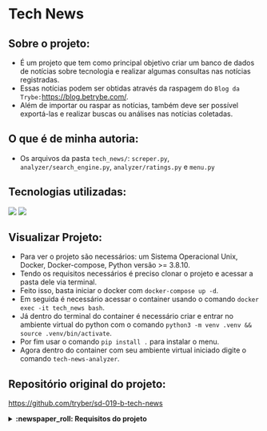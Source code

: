 # Tech News

## Sobre o projeto:
- É um projeto que tem como principal objetivo criar um banco de dados de notícias sobre tecnologia e realizar algumas consultas nas notícias registradas.
- Essas notícias podem ser obtidas através da raspagem do `Blog da Trybe:`https://blog.betrybe.com/.
- Além de importar ou raspar as notícias, também deve ser possível exportá-las e realizar buscas ou análises nas notícias coletadas.

## O que é de minha autoria:
- Os arquivos da pasta `tech_news/`: `screper.py`, `analyzer/search_engine.py`, `analyzer/ratings.py` e `menu.py`

## Tecnologias utilizadas:
<img src="https://img.shields.io/badge/Python-3776AB?style=for-the-badge&logo=python&logoColor=white" /> <img src="https://img.shields.io/badge/docker-%230db7ed.svg?style=for-the-badge&logo=docker&logoColor=white" />

## Visualizar Projeto:
- Para ver o projeto são necessários: um Sistema Operacional Unix, Docker, Docker-compose, Python versão >= 3.8.10.
- Tendo os requisitos necessários é preciso clonar o projeto e acessar a pasta dele via terminal.  
- Feito isso, basta iniciar o docker com `docker-compose up -d`.
- Em seguida é necessário acessar o container usando o comando `docker exec -it tech_news bash`.
- Já dentro do terminal do container é necessário criar e entrar no ambiente virtual do python com o comando `python3 -m venv .venv && source .venv/bin/activate`.
- Por fim usar o comando `pip install .` para instalar o menu.
- Agora dentro do container com seu ambiente virtual iniciado digite o comando `tech-news-analyzer`.

## Repositório original do projeto:
https://github.com/tryber/sd-019-b-tech-news

<details>
  <summary>
    <strong>
      :newspaper_roll: Requisitos do projeto
    </strong>
  </summary>
 
*Nome* | *Avaliação*
--- | :---:
1 - Crie a função fetch | :heavy_check_mark:
2 - Crie a função scrape_novidades | :heavy_check_mark:
3 - Crie a função scrape_next_page_link | :heavy_check_mark:
4 - Crie a função scrape_noticia | :heavy_check_mark:
5 - Crie a função get_tech_news para obter as notícias! | :heavy_check_mark:
6 - Crie a função search_by_title | :heavy_check_mark:
7 - crie a função search_by_date | :heavy_check_mark:
8 - Crie a função search_by_tag | :heavy_check_mark:
9 - Crie a função search_by_category | :heavy_check_mark:
10 - Crie a função top_5_news | :heavy_check_mark:
11 - Crie a função top_5_categories | :heavy_check_mark:
12 - Crie a função analyzer_menu | :heavy_check_mark:
13 - Implemente as funcionalidades do menu | :heavy_check_mark:
</details>
